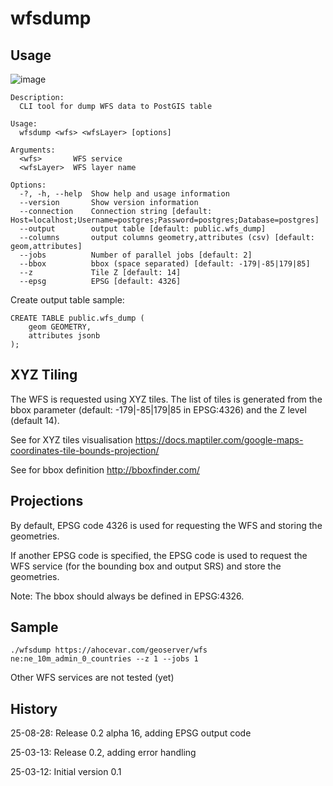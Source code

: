 # wfsdump

## Usage 

![image](https://github.com/user-attachments/assets/09ebd759-519d-425c-bc20-141c2af47212)

```
Description:
  CLI tool for dump WFS data to PostGIS table

Usage:
  wfsdump <wfs> <wfsLayer> [options]

Arguments:
  <wfs>       WFS service
  <wfsLayer>  WFS layer name

Options:
  -?, -h, --help  Show help and usage information
  --version       Show version information
  --connection    Connection string [default: Host=localhost;Username=postgres;Password=postgres;Database=postgres]
  --output        output table [default: public.wfs_dump]
  --columns       output columns geometry,attributes (csv) [default: geom,attributes]
  --jobs          Number of parallel jobs [default: 2]
  --bbox          bbox (space separated) [default: -179|-85|179|85]
  --z             Tile Z [default: 14]
  --epsg          EPSG [default: 4326]
```

Create output table sample:

```
CREATE TABLE public.wfs_dump (
    geom GEOMETRY,
    attributes jsonb
);
```

## XYZ Tiling

The WFS is requested using XYZ tiles. The list of tiles is generated from the bbox parameter (default: -179|-85|179|85 in EPSG:4326) and the Z level (default 14).

See for XYZ tiles visualisation https://docs.maptiler.com/google-maps-coordinates-tile-bounds-projection/

See for bbox definition http://bboxfinder.com/

## Projections

By default, EPSG code 4326 is used for requesting the WFS and storing the geometries.

If another EPSG code is specified, the EPSG code is used to request the WFS service (for the bounding box and output SRS) and store 
the geometries. 

Note: The bbox should always be defined in EPSG:4326.

## Sample

```
./wfsdump https://ahocevar.com/geoserver/wfs ne:ne_10m_admin_0_countries --z 1 --jobs 1
```

Other WFS services are not tested (yet)

## History

25-08-28: Release 0.2 alpha 16, adding EPSG output code

25-03-13: Release 0.2, adding error handling

25-03-12: Initial version 0.1

